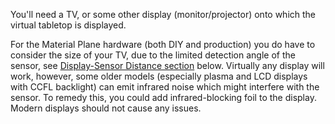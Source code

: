 You'll need a TV, or some other display (monitor/projector) onto which the virtual tabletop is displayed.

For the Material Plane hardware (both DIY and production) you do have to consider the size of your TV, due to the limited detection angle of the sensor, see [Display-Sensor Distance section](requirements.md#display-sensor-distance) below.
Virtually any display will work, however, some older models (especially plasma and LCD displays with CCFL backlight) can emit infrared noise which might interfere with the sensor. To remedy this, you could add infrared-blocking foil to the display. Modern displays should not cause any issues.